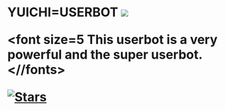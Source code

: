 <html>
<h1>YUICHI=USERBOT</h>

<img src = "https://telegra.ph/file/7a3b1d0656afaa5c05a30.jpg">

<font size=5 This userbot is a very powerful and the super userbot.<//fonts>

[![Stars](https://img.shields.io/github/forks/procoder0/yuichi?style=flat-squre&color=red)](https://github.com/procoder0/yuichi/forks)
